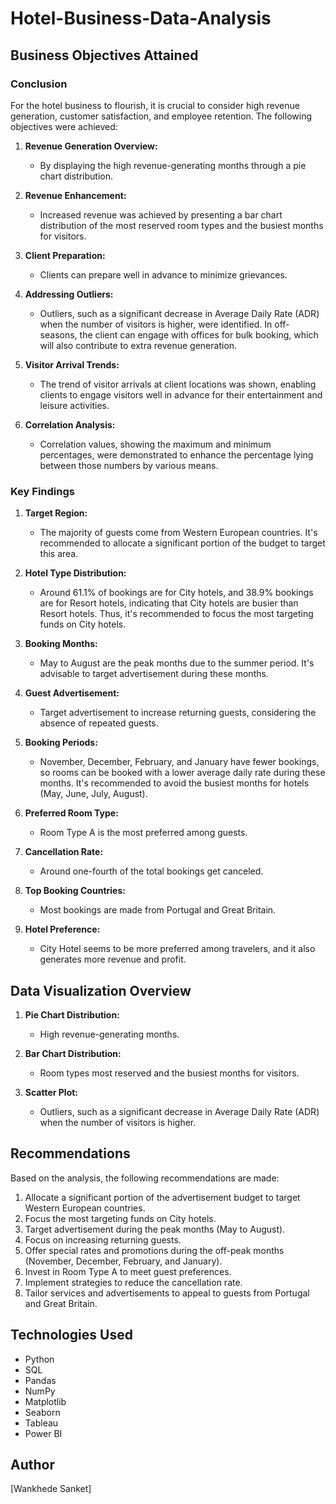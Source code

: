 # Hotel-Business-Data-Analysis
## Business Objectives Attained

### Conclusion
For the hotel business to flourish, it is crucial to consider high revenue generation, customer satisfaction, and employee retention. The following objectives were achieved:

1. **Revenue Generation Overview:**
    - By displaying the high revenue-generating months through a pie chart distribution.

2. **Revenue Enhancement:**
    - Increased revenue was achieved by presenting a bar chart distribution of the most reserved room types and the busiest months for visitors.

3. **Client Preparation:**
    - Clients can prepare well in advance to minimize grievances. 

4. **Addressing Outliers:**
    - Outliers, such as a significant decrease in Average Daily Rate (ADR) when the number of visitors is higher, were identified. In off-seasons, the client can engage with offices for bulk booking, which will also contribute to extra revenue generation.

5. **Visitor Arrival Trends:**
    - The trend of visitor arrivals at client locations was shown, enabling clients to engage visitors well in advance for their entertainment and leisure activities.

6. **Correlation Analysis:**
    - Correlation values, showing the maximum and minimum percentages, were demonstrated to enhance the percentage lying between those numbers by various means.

### Key Findings

1. **Target Region:**
    - The majority of guests come from Western European countries. It's recommended to allocate a significant portion of the budget to target this area.

2. **Hotel Type Distribution:**
    - Around 61.1% of bookings are for City hotels, and 38.9% bookings are for Resort hotels, indicating that City hotels are busier than Resort hotels. Thus, it's recommended to focus the most targeting funds on City hotels.

3. **Booking Months:**
    - May to August are the peak months due to the summer period. It's advisable to target advertisement during these months.

4. **Guest Advertisement:**
    - Target advertisement to increase returning guests, considering the absence of repeated guests.

5. **Booking Periods:**
    - November, December, February, and January have fewer bookings, so rooms can be booked with a lower average daily rate during these months. It's recommended to avoid the busiest months for hotels (May, June, July, August).

6. **Preferred Room Type:**
    - Room Type A is the most preferred among guests.

7. **Cancellation Rate:**
    - Around one-fourth of the total bookings get canceled.

8. **Top Booking Countries:**
    - Most bookings are made from Portugal and Great Britain.

9. **Hotel Preference:**
    - City Hotel seems to be more preferred among travelers, and it also generates more revenue and profit.

## Data Visualization Overview

1. **Pie Chart Distribution:**
    - High revenue-generating months.

2. **Bar Chart Distribution:**
    - Room types most reserved and the busiest months for visitors.

3. **Scatter Plot:**
    - Outliers, such as a significant decrease in Average Daily Rate (ADR) when the number of visitors is higher.

## Recommendations

Based on the analysis, the following recommendations are made:

1. Allocate a significant portion of the advertisement budget to target Western European countries.
2. Focus the most targeting funds on City hotels.
3. Target advertisement during the peak months (May to August).
4. Focus on increasing returning guests.
5. Offer special rates and promotions during the off-peak months (November, December, February, and January).
6. Invest in Room Type A to meet guest preferences.
7. Implement strategies to reduce the cancellation rate.
8. Tailor services and advertisements to appeal to guests from Portugal and Great Britain.

## Technologies Used

- Python
- SQL
- Pandas
- NumPy
- Matplotlib
- Seaborn
- Tableau
- Power BI

## Author

[Wankhede Sanket]
